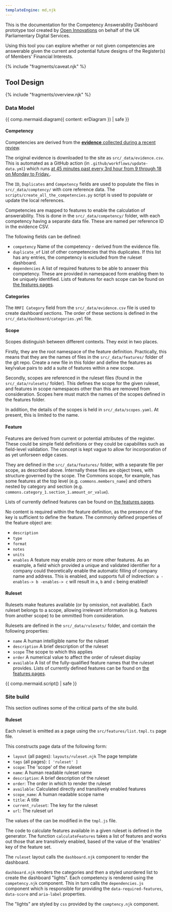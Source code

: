 ```yaml
---
templateEngine: md,njk
---
```


This is the documentation for the Competency Answerability Dashboard prototype tool created by
[Open Innovations](https://open-innovations.org) on behalf of the UK Parliamentary Digital Services.

Using this tool you can explore whether or not given competencies are answerable given the current and
potential future designs of the Register(s) of Members' Financial Interests.

<html>{% include "fragments/caveat.njk" %}</html>

## Tool Design

<html>{% include "fragments/overview.njk" %}</html>

### Data Model

<html>{{ comp.mermaid.diagram({ content: erDiagram }) | safe }}</html>

#### Competency

Competencies are derived from the
[**evidence** collected during a recent review](https://docs.google.com/spreadsheets/d/1iRsQBRPChMVFitSGBtNJFGNBvFT8XGKQYYqu40zy_OM/edit?usp=sharing).

The original evidence is downloaded to the site as `src/_data/evidence.csv`.
This is automated as a GitHub action (in `.github/workflows/update-data.yml`) which runs
[at 45 minutes past every 3rd hour from 9 through 18 on Monday to Friday.](https://crontab.guru/#45_9-18/3_*_*_1-5).

The `ID`, `Duplicates` and `Competency` fields are used to populate the files in `src/_data/comptency/`
with core reference data.
The `scripts/create_all_the_competencies.py` script is used to populate or update the local references.

Competencies are mapped to features to enable the calculation of answerability.
This is done in the `src/_data/competency/` folder, with each competency having a separate data file.
These are named per reference ID in the evidence CSV.

The following fields can be defined:

* `competency` Name of the competency - derived from the evidence file.
* `duplicate_of` List of other competencies that this duplicates.
  If this list has any entries, the competency is excluded from the ruleset dashboard.
* `dependencies` A list of required features to be able to answer this competency.
  These are provided in namespaced form enabling them to be uniquely identified.
  Lists of features for each scope can be found on [the features pages](/features/).

#### Categories

The `RMFI Category` field from the `src/_data/evidence.csv` file is used to create dashboard sections. The order of these
sections is defined in the `src/_data/dashboard/categories.yml` file.

#### Scope

Scopes distinguish between different contexts.
They exist in two places.

Firstly, they are the root namespace of the feature definition.
Practically, this means that they are the names of files in the `src/_data/features/` folder of the git repo.
Create a new file in this folder and define the features as key/value pairs to add a suite of features within a new scope.

Secondly, scopes are referenced in the ruleset files (found in the `src/_data/rulesets/` folder).
This defines the scope for the given ruleset, and features in scope namespaces other than this are removed from consideration.
Scopes here must match the names of the scopes defined in the features folder.

In addition, the details of the scopes is held in `src/_data/scopes.yaml`. At present, this is limited to the name.

#### Feature

Features are derived from current or potential attributes of the register.
These could be simple field definitions or they could be capabilites such as field-level validation.
The concept is kept vague to allow for incorporation of as yet unforseen edge cases.

They are defined in the `src/_data/features/` folder, with a separate file per scope, as described above.
Internally these files are object trees, with structure governed by the scope.
The Commons scope, for example, has some features at the top level (e.g. `commons.members_name`)
and others nested by category and section (e.g. `commons.category_1.section_1.amount_or_value`).

Lists of currently defined features can be found on [the features pages](/features/).

No content is required within the feature definition, as the presence of the key is sufficient to define the feature.
The commonly defined properties of the feature object are:

* `description`
* `type`
* `format`
* `notes`
* `units`
* `enables` A feature may enable zero or more other features. As an example, a field which provided
  a unique and validated identifier for a company could theoretically enable the automatic filling of
  company name and address. This is enabled, and supports full of indirection:
  `a -enables-> b -enables-> c` will result in `a`, `b` and `c` being enabled!

#### Ruleset

Rulesets make features available (or by omission, not available).
Each ruleset belongs to a scope, allowing irrelevant information (e.g. features from another scope) to be ommitted from consideration.

Rulesets are defined in the `src/_data/rulesets/` folder, and contain the following properties:

* `name` A human intelligible name for the ruleset
* `description` A brief description of the ruleset
* `scope` The scope to which this applies
* `order` A numerical value to affect the order of ruleset display
* `available` A list of the fully-qualified feature names that the ruleset provides.
  Lists of currently defined features can be found on [the features pages](/features/).

<html>{{ comp.mermaid.script() | safe }}</html>


### Site build

This section outlines some of the critical parts of the site build.

#### Ruleset

Each ruleset is emitted as a page using the `src/features/list.tmpl.ts` page file.

This constructs page data of the following form:

* `layout` (all pages): `layouts/ruleset.njk` The page template
* `tags` (all pages): `[ 'ruleset' ]`
* `scope`: The 'scope' of the ruleset
* `name`: A human readable ruleset name
* `description`: A brief description of the ruleset
* `order`: The order in which to render the ruleset
* `available`: Calculated directly and transitively enabled features
* `scope_name`: A human readable scope name
* `title`: A title
* `current_ruleset`: The key for the ruleset
* `url`: The ruleset url

The values of the can be modified in the `tmpl.js` file.

The code to calculate features available in a given ruleset is defined in the generator.
The function `calculateFeatures` takes a list of features and works out those that are
transitively enabled, based of the value of the 'enables' key of the feature set.

The `ruleset` layout calls the `dashboard.njk` component to render the dashboard.

`dashboard.njk` renders the categories and then a styled unordered list to create the
dashboard "lights". Each competency is rendered using the `competency.njk` component.
This in turn calls the `dependencies.js` component which is responsible for providing
the `data-required-features`, `data-score` and `aria-label` properties.

The "lights" are styled by `css` provided by the `comptency.njk` component.